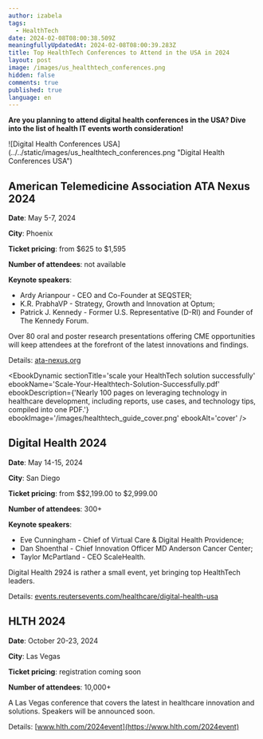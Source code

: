 ```yaml
---
author: izabela
tags:
  - HealthTech
date: 2024-02-08T08:00:38.509Z
meaningfullyUpdatedAt: 2024-02-08T08:00:39.283Z
title: Top HealthTech Conferences to Attend in the USA in 2024
layout: post
image: /images/us_healthtech_conferences.png
hidden: false
comments: true
published: true
language: en
---
```

**Are you planning to attend digital health conferences in the USA? Dive into the list of health IT events worth consideration!**

<div className="image">![Digital Health Conferences USA](../../static/images/us_healthtech_conferences.png "Digital Health Conferences USA")</div>

## American Telemedicine Association ATA Nexus 2024

**Date**: May 5-7, 2024

**City**: Phoenix

**Ticket pricing**: from $625 to $1,595

**Number of attendees**: not available

**Keynote speakers**: 

* Ardy Arianpour - CEO and Co-Founder at SEQSTER;
* K.R. PrabhaVP - Strategy, Growth and Innovation at Optum;
* Patrick J. Kennedy - Former U.S. Representative (D-RI) and Founder of The Kennedy Forum.

Over 80 oral and poster research presentations offering CME opportunities will keep attendees at the forefront of the latest innovations and findings.

Details: [ata-nexus.org](https://ata-nexus.org/)

<EbookDynamic sectionTitle='scale your HealthTech solution successfully' ebookName='Scale-Your-Healthtech-Solution-Successfully.pdf' ebookDescription={'Nearly 100 pages on leveraging technology in healthcare development, including reports, use cases, and technology tips, compiled into one PDF.'} ebookImage='/images/healthtech_guide_cover.png' ebookAlt='cover' />

## Digital Health 2024

**Date**: May 14-15, 2024

**City**: San Diego

**Ticket pricing**: from $$2,199.00 to $2,999.00

**Number of attendees**: 300+

**Keynote speakers**: 

* Eve Cunningham - Chief of Virtual Care & Digital Health Providence; 
* Dan Shoenthal - Chief Innovation Officer MD Anderson Cancer Center; 
* Taylor McPartland - CEO ScaleHealth.

Digital Health 2924 is rather a small event, yet bringing top HealthTech leaders.

Details: [events.reutersevents.com/healthcare/digital-health-usa](https://events.reutersevents.com/healthcare/digital-health-usa)

## HLTH 2024

**Date**: October 20-23, 2024

**City**: Las Vegas

**Ticket pricing**: registration coming soon

**Number of attendees**: 10,000+

A Las Vegas conference that covers the latest in healthcare innovation and solutions. Speakers will be announced soon.

Details: [www.hlth.com/2024event](https://www.hlth.com/2024event)